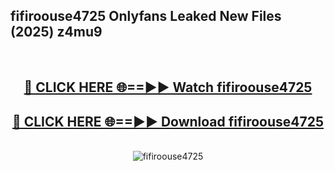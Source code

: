 <h2>fifiroouse4725 Onlyfans Leaked New Files (2025) z4mu9</h2>
<br>
<div align="center">
<h2><a href="https://mediafiles.top/fifiroouse4725&ref=git" rel="nofollow">🔴 CLICK HERE 🌐==►► Watch fifiroouse4725</a></h2>
<h2><a href="https://mediafiles.top/fifiroouse4725&ref=git" rel="nofollow">🔴 CLICK HERE 🌐==►► Download fifiroouse4725</a></h2>
<br>
<a href="https://mediafiles.top/fifiroouse4725&ref=git" rel="nofollow" data-target="animated-image.originalLink"><img src="https://i.ibb.co.com/xMMVF88/686577567.gif" alt="fifiroouse4725" style="max-width: 100%; display: inline-block;" data-target="animated-image.originalImage"></a>
</div>
<br>
<br>